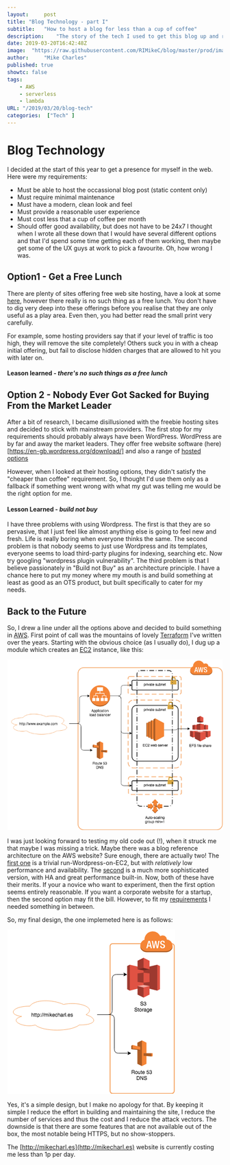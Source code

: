 ```yaml
---
layout:		post
title: "Blog Technology - part I"
subtitle:	"How to host a blog for less than a cup of coffee"
description:	"The story of the tech I used to get this blog up and running"
date: 2019-03-20T16:42:48Z
image:  "https://raw.githubusercontent.com/RIMikeC/blog/master/prod/images/ldn.jpg"
author:     "Mike Charles"
published: true
showtc:	false
tags:
    - AWS
    - serverless
    - lambda
URL: "/2019/03/20/blog-tech"
categories:  ["Tech" ]
---
```


# Blog Technology

<a name="requirements"></a>
I decided at the start of this year to get a presence for myself in the web. Here were my requirements:
- Must be able to host the occassional blog post (static content only)
- Must require minimal maintenance
- Must have a modern, clean look and feel
- Must provide a reasonable user experience
- Must cost less that a cup of coffee per month
- Should offer good availability, but does not have to be 24x7
I thought when I wrote all these down that I would have several different options and that I'd spend some time getting each of them working, then maybe get some of the UX guys at work to pick a favourite. Oh, how wrong I was.


## Option1 - Get a Free Lunch

There are plenty of sites offering free web site hosting, have a look at some [here](https://hostingfacts.com/free-web-hosting-sites/), however there really is no such thing as a free lunch. You don't have to dig very deep into these offerings before you realise that they are only useful as a play area. Even then, you had better read the small print very carefully.

For example, some hosting providers say that if your level of traffic is too high, they will remove the site completely! Others suck you in with a cheap initial offering, but fail to disclose hidden charges that are allowed to hit you with later on.

#### Leason learned - *there's no such things as a free lunch*


## Option 2 - Nobody Ever Got Sacked for Buying From the Market Leader

After a bit of research, I became disillusioned  with the freebie hosting sites and decided to stick with mainstream providers. The first stop for my requirements should probably always have been  WordPress. WordPress are by far and away the market leaders. They offer free website software (here)[https://en-gb.wordpress.org/download/] and also a range of [hosted options](https://wordpress.com/)

However, when I looked at their hosting options, they didn't satisfy the "cheaper than coffee" requirement. So, I thought I'd use them only as a fallback if something went wrong with what my gut was telling me would be the right option for me.


#### Lesson Learned - *build not buy*

I have three problems with using Wordpress.
The first is that they are so pervasive, that I just feel like almost anything else is going to feel new and fresh. Life is really boring when everyone thinks the same.
The second problem is that nobody seems to just use Wordpress and its templates, everyone seems to load third-party plugins for indexing, searching etc. Now try googling "wordpress plugin vulnerability". 
The third problem is that I believe passionately in "Build not Buy" as an architecture principle. I have a chance here to put my money where my mouth is and build something at least as good as an OTS product, but built specifically to cater for my needs.

## Back to the Future
So, I drew a line under all the options above and decided to build something in [AWS](https://aws.amazon.com/). First point of call was the mountains of lovely [Terraform](https://www.terraform.io/) I've written over the years.
Starting with the obvious choice (as I usually do), I dug up a module which creates an [EC2](https://aws.amazon.com/ec2/) instance, like this:

![standard web server](https://raw.githubusercontent.com/RIMikeC/blog/master/prod/images/stdwebserver.png)

I was just looking forward to testing my old code out (!), when it struck me that maybe I was missing a trick. Maybe there was a blog reference architecture on the AWS website?
Sure enough, there are actually two! The [first one](https://aws.amazon.com/getting-started/tutorials/launch-a-wordpress-website/) is a trivial run-Wordpress-on-EC2, but with *relatively* low performance and availability. The [second](https://github.com/aws-samples/aws-refarch-wordpress) is a much more sophisticated  version, with HA and great performance built-in.
Now, both of these have their merits. If your a novice who want to experiment, then the first option seems entirely reasonable. If you want a corporate website for a startup, then the second option may fit the bill. However, to fit my <A href="requirements">requirements</a> I needed something in between.

So, my final design, the one implemeted here is as follows:

![standard s3 website](https://raw.githubusercontent.com/RIMikeC/blog/master/prod/images/finalwebsrvdesign.png)

Yes, it's a simple design, but I make no apology for that. By keeping it simple I reduce the effort in building and maintaining the site, I reduce the number of services and thus the cost and I reduce the attack vectors. The downside is that there are some features that are not available out of the box, the most notable being HTTPS, but no show-stoppers.

The [http://mikecharl.es](http://mikecharl.es) website is currently costing me less than 1p per day.
